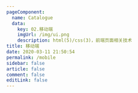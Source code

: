 ```yaml
---
pageComponent: 
  name: Catalogue
  data: 
    key: 02.移动端
    imgUrl: /img/ui.png
    description: html(5)/css(3)，前端页面相关技术
title: 移动端
date: 2020-03-11 21:50:54
permalink: /mobile
sidebar: false
article: false
comment: false
editLink: false
---
```

